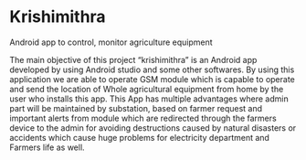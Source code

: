 # Krishimithra
Android app to control, monitor agriculture equipment

The main objective of this project “krishimithra” is an Android app
developed by using Android studio and some other softwares. By
using this application we are able to operate GSM module which is
capable to operate and send the location of Whole agricultural
equipment from home by the user who installs this app. This App
has multiple advantages where admin part will be maintained by
substation, based on farmer request and important alerts from
module which are redirected through the farmers device to the
admin for avoiding destructions caused by natural disasters or
accidents which cause huge problems for electricity department
and Farmers life as well.
